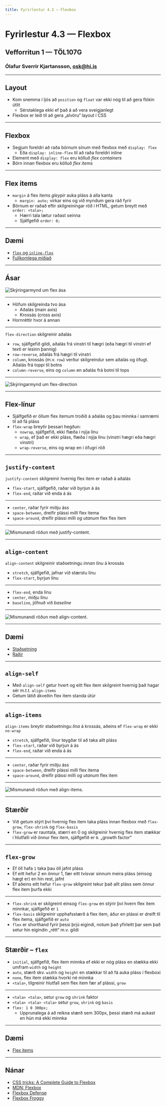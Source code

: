 ```yaml
---
title: Fyrirlestur 4.3 — Flexbox
---
```


# Fyrirlestur 4.3 — Flexbox

## Vefforritun 1 — TÖL107G

### Ólafur Sverrir Kjartansson, [osk@hi.is](mailto:osk@hi.is)

---

## Layout

* Kom snemma í ljós að `position` og `float` var ekki nóg til að gera flókin útlit
  - Sérstaklega ekki ef það á að vera sveigjanlegt
* Flexbox er leið til að gera „alvöru“ layout í CSS

***

## Flexbox

* Segjum foreldri að raða börnum sínum með flexbox með `display: flex`
  - Eða `display: inline-flex` til að raða foreldri inline
* Element með `display: flex` eru kölluð _flex containers_
* Börn innan flexbox eru kölluð _flex items_

***

## Flex items

* `margin` á flex items _gleypir_ auka pláss á alla kanta
  - `margin: auto;` virkar eins og við myndum gera ráð fyrir
* Börnum er raðað eftir skilgreiningar röð í HTML, getum breytt með `order: <tala>;`
  - Hærri tala lætur raðast seinna
  - Sjálfgefið `order: 0;`

***

## Dæmi

* [`flex` og `inline-flex`](daemi/flexbox/inline-flex.html)
* [Fullkomlega miðjað](daemi/flexbox/bullseye.html)

***

## Ásar

![Skýringarmynd um flex ása](img/flex-direction-terms.svg)

***

* Höfum skilgreinda tvo ása
  - Aðalás (main axis)
  - Krossás (cross axis)
* Hornréttir hvor á annan

***

`flex-direction` skilgreinir aðalás

* `row`, sjálfgefið gildi, aðalás frá vinstri til hægri (eða hægri til vinstri ef texti er lesinn þannig)
* `row-reverse`, aðalás frá hægri til vinstri
* `column`, krossás (m.v. `row`) verður skilgreindur sem aðalás og öfugt. Aðalás frá toppi til botns
* `column-reverse`, eins og `column` en aðalás frá botni til tops

***

![Skýringarmynd um flex-direction](img/flex-direction-terms.svg)

***

## Flex-línur

* Sjálfgefið er öllum flex itemum troðið á aðalás og þau minnka í samræmi til að fá pláss
* `flex-wrap` breytir þessari hegðun:
  - `nowrap`, sjálfgefið, ekki flæða í nýja línu
  - `wrap`, ef það er ekki pláss, flæða í nýja línu (vinstri hægri eða hægri vinstri)
  - `wrap-reverse`, eins og wrap en í öfugri röð

***

## `justify-content`

`justify-content` skilgreinir hvernig flex item er raðað á aðalás

* `flex-start`, sjálfgefið, raðar við byrjun á ás
* `flex-end`, raðar við enda á ás

***

* `center`, raðar fyrir miðju áss
* `space-between`, dreifir plássi _milli_ flex itema
* `space-around`, dreifir plássi milli _og utanum_ flex flex item

***

![Mismunandi röðun með justify-content.](img/justify-content.svg "Mismunandi röðun með justify-content. Mynd: W3C")

***

## `align-content`

`align-content` skilgreinir staðsetningu _innan línu_ á krossás

* `stretch`, sjálfgefið, jafnar við stærstu línu
* `flex-start`, byrjun línu

***

* `flex-end`, enda línu
* `center`, miðju línu
* `baseline`, jöfnuð við _baseline_

***

![Mismunandi röðun með align-content.](img/align-content.svg "Mismunandi röðun með align-content. Mynd: W3C")

***

## Dæmi

* [Staðsetning](daemi/flexbox/position.html)
* [Raðir](daemi/flexbox/row.html)

***

## `align-self`

* Með `align-self` getur hvert og eitt flex item skilgreint hvernig það hagar sér m.t.t. `align-items`
* Getum látið ákveðin flex item standa útúr

***

## `align-items`

`align-items` breytir staðsetningu _lína_ á krossás, aðeins ef `flex-wrap` er ekki `no-wrap`

* `stretch`, sjálfgefið, línur teygðar til að taka allt pláss
* `flex-start`, raðar við byrjun á ás
* `flex-end`, raðar við enda á ás

***

* `center`, raðar fyrir miðju áss
* `space-between`, dreifir plássi _milli_ flex itema
* `space-around`, dreifir plássi milli _og utanum_ flex item

***

![Mismunandi röðun með align-items.](img/align-items.svg "Mismunandi röðun með align-items. Mynd: W3C")

***

## Stærðir

* Við getum stýrt því hvernig flex item taka pláss innan flexbox með `flex-grow`, `flex-shrink` og `flex-basis`
* `flex-grow` er rauntala, stærri en 0 og skilgreinir hvernig flex item stækkar í hlutfalli við önnur flex item, sjálfgefið er `0`. „growth factor“

***

## `flex-grow`

* Ef öll hafa `1` taka þau öll jafnt pláss
* Ef eitt hefur 2 en önnur 1, fær eitt tvisvar sinnum meira pláss (einsog hægt er) en hin rest, jafnt
* Ef aðeins eitt hefur `flex-grow` skilgreint tekur það allt pláss sem önnur flex item þurfa ekki

***

* `flex-shrink` er skilgreint einsog `flex-grow` en stýrir því hvern flex item minnkar, sjálfgefið er `1`
* `flex-basis` skilgreinir upphafsstærð á flex item, áður en plássi er dreift til flex itema, sjálfgefið er `auto`
* `flex` er shorthand fyrir þessi þrjú eigindi, notum það yfirleitt þar sem það setur hin eigindin „rétt“ m.v. gildi

***

## Stærðir – `flex`

* `initial`, sjálfgefið, flex item minnka ef ekki er nóg pláss en stækka ekki umfram `width` og `height`
* `auto`, stærð skv. `width` og `height` en stækkar til að fá auka pláss í flexboxi
* `none`, flex item stækka hvorki né minnka
* `<tala>`, tilgreinir hlutfall sem flex item fær af plássi, `grow`

***

* `<tala> <tala>`, setur `grow` og `shrink` faktor
* `<tala> <tala> <tala>` setur `grow`, `shrink` og `basis`
* `flex: 1 0 300px;`
  - Upprunalega á að reikna stærð sem 300px, þessi stærð má aukast en hún má ekki minnka

***

## Dæmi

* [Flex items](daemi/flexbox/items.html)

***

## Nánar

* [CSS tricks: A Complete Guide to Flexbox](https://css-tricks.com/snippets/css/a-guide-to-flexbox/)
* [MDN: Flexbox](https://developer.mozilla.org/en-US/docs/Web/CSS/flex)
* [Flexbox Defense](http://www.flexboxdefense.com/)
* [Flexbox Froggy](http://flexboxfroggy.com/)

